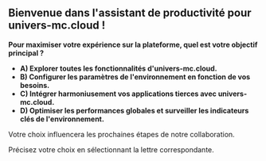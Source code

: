 ## Bienvenue dans l'assistant de productivité pour univers-mc.cloud ! 

**Pour maximiser votre expérience sur la plateforme, quel est votre objectif principal ?**

* **A) Explorer toutes les fonctionnalités d'univers-mc.cloud.**
* **B) Configurer les paramètres de l'environnement en fonction de vos besoins.**
* **C) Intégrer harmoniusement vos applications tierces avec univers-mc.cloud.**
* **D) Optimiser les performances globales et surveiller les indicateurs clés de l'environnement.**



Votre choix influencera les prochaines étapes de notre collaboration.  

Précisez votre choix en sélectionnant la lettre correspondante. 
